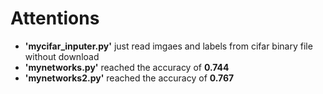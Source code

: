 # Attentions
  * **'mycifar_inputer.py'** just read imgaes and labels from cifar binary file without download
  * **'mynetworks.py'** reached the accuracy of **0.744**
  * **'mynetworks2.py'** reached the accuracy of **0.767**
